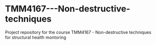 # TMM4167---Non-destructive-techniques
Project repository for the course TMM4167 - Non-destructive techniques for structural health montoring
